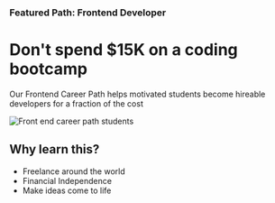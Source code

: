 ### Featured Path: Frontend Developer

# Don't spend $15K on a coding bootcamp

Our Frontend Career Path helps motivated students
become hireable developers for a fraction of the cost

![Front end career path students](https://scrimba.com/static/art/peep-crowd.svg)

## Why learn this?

- Freelance around the world
- Financial Independence
- Make ideas come to life
